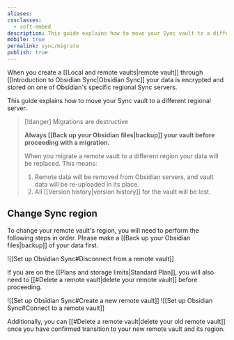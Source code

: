 ```yaml
---
aliases:
cssclasses:
  - soft-embed
description: This guide explains how to move your Sync vault to a different regional server.
mobile: true
permalink: sync/migrate
publish: true
---
```

When you create a [[Local and remote vaults|remote vault]] through [[Introduction to Obsidian Sync|Obsidian Sync]] your data is encrypted and stored on one of Obsidian's specific regional Sync servers.

This guide explains how to move your Sync vault to a different regional server.

> [!danger] Migrations are destructive
> 
> **Always [[Back up your Obsidian files|backup]] your vault before proceeding with a migration.**
> 
> When you migrate a remote vault to a different region your data will be replaced. This means:
> 
> 1. Remote data will be removed from Obsidian servers, and vault data will be re-uploaded in its place.
> 2. All [[Version history|version history]] for the vault will be lost.

## Change Sync region

To change your remote vault's region, you will need to perform the following steps in order. Please make a [[Back up your Obsidian files|backup]] of your data first.

![[Set up Obsidian Sync#Disconnect from a remote vault]]

If you are on the [[Plans and storage limits|Standard Plan]], you will also need to [[#Delete a remote vault|delete your remote vault]] before proceeding.

![[Set up Obsidian Sync#Create a new remote vault]]
![[Set up Obsidian Sync#Connect to a remote vault]]

Additionally, you can [[#Delete a remote vault|delete your old remote vault]] once you have confirmed transition to your new remote vault and its region. 